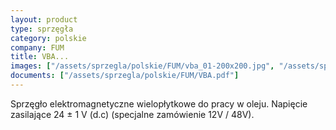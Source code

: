 ```yaml
---
layout: product
type: sprzęgła
category: polskie
company: FUM
title: VBA...
images: ["/assets/sprzegla/polskie/FUM/vba_01-200x200.jpg", "/assets/sprzegla/polskie/FUM/vba_02-200x200.jpg", "/assets/sprzegla/polskie/FUM/vba_03-200x200.jpg"]
documents: ["/assets/sprzegla/polskie/FUM/VBA.pdf"]
---
```

Sprzęgło elektromagnetyczne wielopłytkowe do pracy w oleju. Napięcie zasilające 24 ± 1 V (d.c) (specjalne zamówienie 12V / 48V).